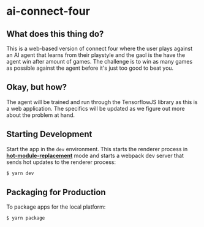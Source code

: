 # ai-connect-four

## What does this thing do?

This is a web-based version of connect four where the user plays against an AI agent that learns from their playstyle and the gaol is the have the agent win after amount of games. The challenge is to win as many games as possible against the agent before it's just too good to beat you.

## Okay, but how?

The agent will be trained and run through the TensorflowJS library as this is a web application. The specifics will be updated as we figure out more about the problem at hand.

## Starting Development

Start the app in the `dev` environment. This starts the renderer process in [**hot-module-replacement**](https://webpack.js.org/guides/hmr-react/) mode and starts a webpack dev server that sends hot updates to the renderer process:

```bash
$ yarn dev
```

## Packaging for Production

To package apps for the local platform:

```bash
$ yarn package
```
